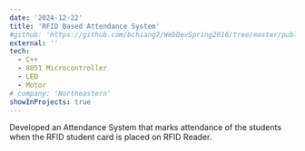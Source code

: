 ```yaml
---
date: '2024-12-22'
title: 'RFID Based Attendance System'
#github: 'https://github.com/bchiang7/WebDevSpring2016/tree/master/public/project'
external: ''
tech:
  - C++
  - 8051 Microcontroller
  - LED
  - Motor
# company: 'Northeastern'
showInProjects: true
---
```


Developed an Attendance System that marks attendance of the students when the RFID student card is placed on RFID Reader.



